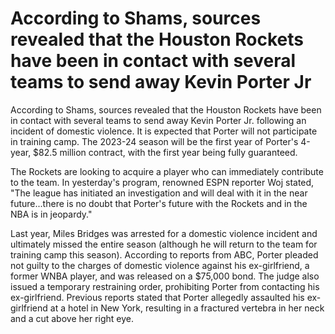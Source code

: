 # According to Shams, sources revealed that the Houston Rockets have been in contact with several teams to send away Kevin Porter Jr 
 According to Shams, sources revealed that the Houston Rockets have been in contact with several teams to send away Kevin Porter Jr. following an incident of domestic violence. It is expected that Porter will not participate in training camp. The 2023-24 season will be the first year of Porter's 4-year, $82.5 million contract, with the first year being fully guaranteed.

The Rockets are looking to acquire a player who can immediately contribute to the team. In yesterday's program, renowned ESPN reporter Woj stated, "The league has initiated an investigation and will deal with it in the near future...there is no doubt that Porter's future with the Rockets and in the NBA is in jeopardy."

Last year, Miles Bridges was arrested for a domestic violence incident and ultimately missed the entire season (although he will return to the team for training camp this season). According to reports from ABC, Porter pleaded not guilty to the charges of domestic violence against his ex-girlfriend, a former WNBA player, and was released on a $75,000 bond. The judge also issued a temporary restraining order, prohibiting Porter from contacting his ex-girlfriend. Previous reports stated that Porter allegedly assaulted his ex-girlfriend at a hotel in New York, resulting in a fractured vertebra in her neck and a cut above her right eye.